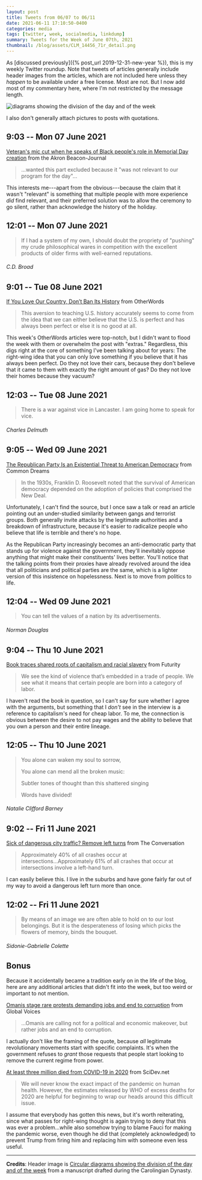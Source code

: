 ```yaml
---
layout: post
title: Tweets from 06/07 to 06/11
date: 2021-06-11 17:10:50-0400
categories: media
tags: [twitter, week, socialmedia, linkdump]
summary: Tweets for the Week of June 07th, 2021
thumbnail: /blog/assets/CLM_14456_71r_detail.png
---
```


As [discussed previously]({% post_url 2019-12-31-new-year %}), this is my weekly Twitter roundup.  Note that tweets of articles generally include header images from the articles, which are not included here unless they *happen* to be available under a free license.  Most are not.  But I now add most of my commentary here, where I'm not restricted by the message length.

![diagrams showing the division of the day and of the week](/blog/assets/CLM_14456_71r_detail.png "diagrams showing the division of the day and of the week")

I also don't generally attach pictures to posts with quotations.

## 9:03 -- Mon 07 June 2021

[<i class="fab fa-twitter-square"></i>](https://jcolag.github.io/twitter/1401887415736827906) [Veteran's mic cut when he speaks of Black people's role in Memorial Day creation](https://www.beaconjournal.com/story/news/2021/06/02/veterans-audio-cut-when-he-discusses-blacks-role-memorial-day-speech-hudson-ohio/7508217002/) from the Akron Beacon-Journal

 > ...wanted this part excluded because it "was not relevant to our program for the day"...

This interests me---apart from the obvious---because the claim that it wasn't "relevant" is something that multiple people with more experience *did* find relevant, and their preferred solution was to allow the ceremony to go silent, rather than acknowledge the history of the holiday.

## 12:01 -- Mon 07 June 2021

[<i class="fab fa-twitter-square"></i>](https://jcolag.github.io/twitter/1401932211113193473)

 > If I had a system of my own, I should doubt the propriety of "pushing" my crude philosophical wares in competition with the excellent products of older firms with well-earned reputations.

###### C.D. Broad

## 9:01 -- Tue 08 June 2021

[<i class="fab fa-twitter-square"></i>](https://jcolag.github.io/twitter/1402249300059602951) [If You Love Our Country, Don’t Ban Its History](https://otherwords.org/if-you-love-our-country-dont-ban-its-history/) from OtherWords

 > This aversion to teaching U.S. history accurately seems to come from the idea that we can either believe that the U.S. is perfect and has always been perfect or else it is no good at all.

This week's OtherWords articles were top-notch, but I didn't want to flood the week with them or overwhelm the post with "extras."  Regardless, this digs right at the core of something I've been talking about for years:  The right-wing idea that you can only love something if you believe that it has always been perfect.  Do they not love their cars, because they don't believe that it came to them with exactly the right amount of gas?  Do they not love their homes because they vacuum?

## 12:03 -- Tue 08 June 2021

[<i class="fab fa-twitter-square"></i>](https://jcolag.github.io/twitter/1402295102026911747)

 > There is a war against vice in Lancaster. I am going home to speak for vice.

###### Charles Delmuth

## 9:05 -- Wed 09 June 2021

[<i class="fab fa-twitter-square"></i>](https://jcolag.github.io/twitter/1402612694952255497) [The Republican Party Is an Existential Threat to American Democracy](https://www.commondreams.org/views/2021/06/01/republican-party-existential-threat-american-democracy) from Common Dreams

 > In the 1930s, Franklin D. Roosevelt noted that the survival of American democracy depended on the adoption of policies that comprised the New Deal.

Unfortunately, I can't find the source, but I once saw a talk or read an article pointing out an under-studied similarity between gangs and terrorist groups.  Both generally invite attacks by the legitimate authorities and a breakdown of infrastructure, because it's easier to radicalize people who believe that life is terrible and there's no hope.

As the Republican Party increasingly becomes an anti-democratic party that stands up for violence against the government, they'll inevitably oppose anything that might make their constituents' lives better.  You'll notice that the talking points from their proxies have already revolved around the idea that all politicians and political parties are the same, which is a lighter version of this insistence on hopelessness.  Next is to move from politics to life.

## 12:04 -- Wed 09 June 2021

[<i class="fab fa-twitter-square"></i>](https://jcolag.github.io/twitter/1402657741672390656)

 > You can tell the values of a nation by its advertisements.

###### Norman Douglas

## 9:04 -- Thu 10 June 2021

[<i class="fab fa-twitter-square"></i>](https://jcolag.github.io/twitter/1402974831172153346) [Book traces shared roots of capitalism and racial slavery](https://www.futurity.org/racial-slavery-and-capitalism-2575042-2/) from Futurity

 > We see the kind of violence that’s embedded in a trade of people. We see what it means that certain people are born into a category of labor.

I haven't read the book in question, so I can't say for sure whether I agree with the arguments, but something that I *don't* see in the interview is a reference to capitalism's need for cheap labor.  To me, the connection is obvious between the desire to not pay wages and the ability to believe that you own a person and their entire lineage.

## 12:05 -- Thu 10 June 2021

[<i class="fab fa-twitter-square"></i>](https://jcolag.github.io/twitter/1403020380923641864)

 > You alone can waken my soul to sorrow,
 >
 > You alone can mend all the broken music:
 >
 > Subtler tones of thought than this shattered singing
 >
 > Words have divided!

###### Natalie Clifford Barney

## 9:02 -- Fri 11 June 2021

[<i class="fab fa-twitter-square"></i>](https://jcolag.github.io/twitter/1403336715691958272) [Sick of dangerous city traffic? Remove left turns](https://theconversation.com/sick-of-dangerous-city-traffic-remove-left-turns-161397) from The Conversation

 > Approximately 40% of all crashes occur at intersections...Approximately 61% of all crashes that occur at intersections involve a left-hand turn.

I can easily believe this.  I live in the suburbs and have gone fairly far out of my way to avoid a dangerous left turn more than once.

## 12:02 -- Fri 11 June 2021

[<i class="fab fa-twitter-square"></i>](https://jcolag.github.io/twitter/1403382014145974283)

 > By means of an image we are often able to hold on to our lost belongings. But it is the desperateness of losing which picks the flowers of memory, binds the bouquet.

###### Sidonie-Gabrielle Colette

## Bonus

Because it accidentally became a tradition early on in the life of the blog, here are any additional articles that didn't fit into the week, but too weird or important to not mention.

<i class="fas fa-square"></i> [Omanis stage rare protests demanding jobs and end to corruption](https://globalvoices.org/2021/06/01/omanis-stage-rare-protests-demanding-jobs-and-end-to-corruption/) from Global Voices

 > ...Omanis are calling not for a political and economic makeover, but rather jobs and an end to corruption.

I actually don't like the framing of the quote, because *all* legitimate revolutionary movements start with specific complaints.  It's when the government refuses to *grant* those requests that people start looking to remove the current regime from power.

<i class="fas fa-square"></i> [At least three million died from COVID-19 in 2020](https://www.scidev.net/global/news/at-least-three-million-died-from-covid-19-in-2020/) from SciDev.net

 > We will never know the exact impact of the pandemic on human health. However, the estimates released by WHO of excess deaths for 2020 are helpful for beginning to wrap our heads around this difficult issue.

I assume that everybody has gotten this news, but it's worth reiterating, since what passes for right-wing thought is again trying to deny that this was ever a problem...while also somehow trying to blame Fauci for making the pandemic worse, even though he did that (completely acknowledged) to prevent Trump from firing him and replacing him with someone even less useful.

* * *

**Credits**:  Header image is [Circular diagrams showing the division of the day and of the week](https://en.wikipedia.org/wiki/Week#/media/File:CLM_14456_71r_detail.jpg) from a manuscript drafted during the Carolingian Dynasty.
